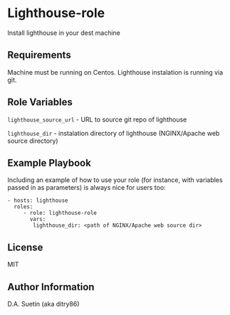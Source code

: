 Lighthouse-role
=========

Install lighthouse in your dest machine

Requirements
------------

Machine must be running on Centos. Lighthouse instalation is running via git. 

Role Variables
--------------

`lighthouse_source_url` - URL to source git repo of lighthouse

`lighthouse_dir` - instalation directory of lighthouse (NGINX/Apache web source directory)

Example Playbook
----------------

Including an example of how to use your role (for instance, with variables passed in as parameters) is always nice for users too:

    - hosts: lighthouse
      roles:
         - role: lighthouse-role
           vars:
            lighthouse_dir: <path of NGINX/Apache web source dir>

License
-------

MIT

Author Information
------------------

D.A. Suetin (aka ditry86)
